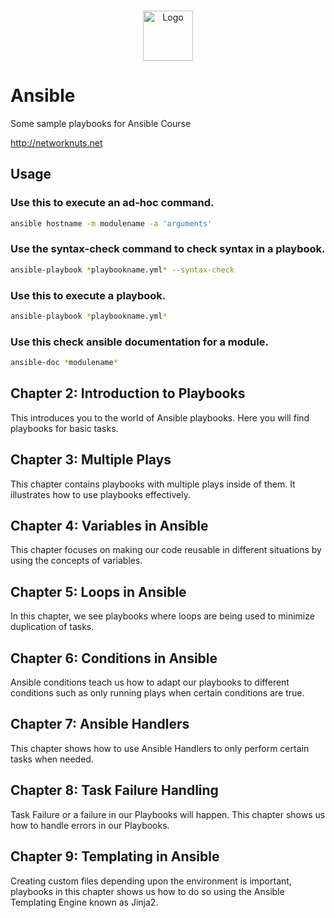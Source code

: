 <!-- PROJECT LOGO -->
<br />
<p align="center">
  <a href="https://networknuts.net">
    <img src="https://networknuts.net/wp-content/uploads/2019/11/nnlogosmall.png" alt="Logo" width="80" height="80">
  </a>

# Ansible

Some sample playbooks for Ansible Course 

http://networknuts.net

## Usage

### Use this to execute an ad-hoc command.

```bash
ansible hostname -m modulename -a 'arguments'
```

### Use the syntax-check command to check syntax in a playbook.

```bash
ansible-playbook *playbookname.yml* --syntax-check
```

### Use this to execute a playbook.

```bash
ansible-playbook *playbookname.yml*
```

### Use this check ansible documentation for a module.

```bash
ansible-doc *modulename*
```

## Chapter 2: Introduction to Playbooks
This introduces you to the world of Ansible playbooks. Here you will find playbooks for basic tasks.

## Chapter 3: Multiple Plays
This chapter contains playbooks with multiple plays inside of them. It illustrates how to use playbooks effectively.

## Chapter 4: Variables in Ansible
This chapter focuses on making our code reusable in different situations by using the concepts of variables.

## Chapter 5: Loops in Ansible
In this chapter, we see playbooks where loops are being used to minimize duplication of tasks.

## Chapter 6: Conditions in Ansible
Ansible conditions teach us how to adapt our playbooks to different conditions such as only running plays when certain conditions are true.

## Chapter 7: Ansible Handlers
This chapter shows how to use Ansible Handlers to only perform certain tasks when needed.

## Chapter 8: Task Failure Handling
Task Failure or a failure in our Playbooks will happen. This chapter shows us how to handle errors in our Playbooks.

## Chapter 9: Templating in Ansible
Creating custom files depending upon the environment is important, playbooks in this chapter shows us how to do so using the Ansible Templating Engine known as Jinja2.
